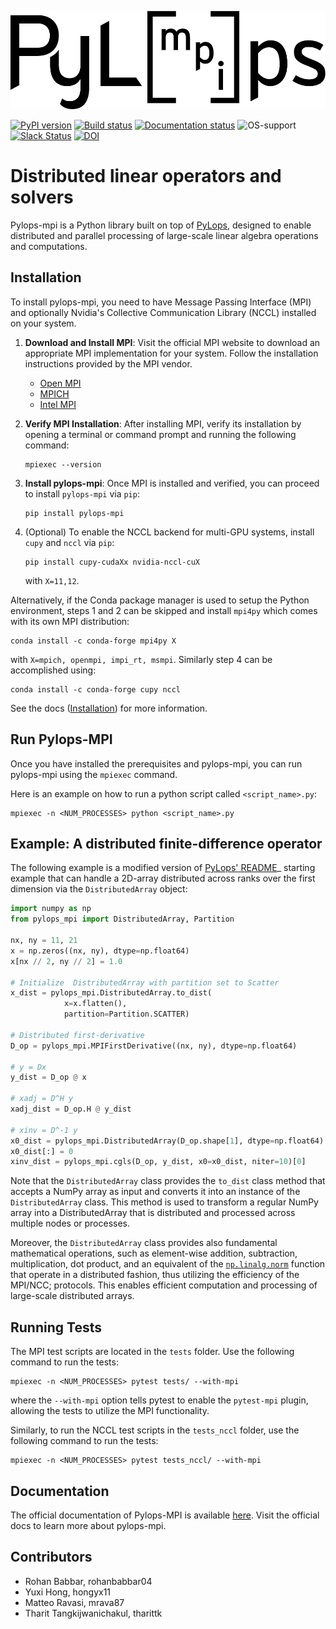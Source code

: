 ![PyLops-MPI](https://github.com/PyLops/pylops-mpi/blob/main/docs/source/_static/pylopsmpi_b.png)

[![PyPI version](https://badge.fury.io/py/pylops-mpi.svg)](https://badge.fury.io/py/pylops-mpi)
[![Build status](https://github.com/PyLops/pylops-mpi/actions/workflows/build.yml/badge.svg)](https://github.com/PyLops/pylops-mpi/actions/workflows/build.yml)
[![Documentation status](https://github.com/PyLops/pylops-mpi/actions/workflows/pages/pages-build-deployment/badge.svg)](https://github.com/PyLops/pylops-mpi/actions/workflows/pages/pages-build-deployment)
![OS-support](https://img.shields.io/badge/OS-linux,osx-850A8B.svg)
[![Slack Status](https://img.shields.io/badge/chat-slack-green.svg)](https://pylops.slack.com)
[![DOI](https://joss.theoj.org/papers/10.21105/joss.07512/status.svg)](https://doi.org/10.21105/joss.07512)

# Distributed linear operators and solvers
Pylops-mpi is a Python library built on top of [PyLops](https://pylops.readthedocs.io/en/stable/), designed to enable distributed and parallel processing of 
large-scale linear algebra operations and computations.  

## Installation
To install pylops-mpi, you need to have Message Passing Interface (MPI) and optionally Nvidia's Collective Communication Library (NCCL) installed on your system.

1. **Download and Install MPI**: Visit the official MPI website to download an appropriate MPI implementation for your system. 
Follow the installation instructions provided by the MPI vendor.
   - [Open MPI](https://www.open-mpi.org/software/ompi/v1.10/)
   - [MPICH](https://www.mpich.org/downloads/)
   - [Intel MPI](https://www.intel.com/content/www/us/en/developer/tools/oneapi/mpi-library.html#gs.10j8fx)

2. **Verify MPI Installation**: After installing MPI, verify its installation by opening a terminal or command prompt 
and running the following command:
   ```
   mpiexec --version
   ```

3. **Install pylops-mpi**: Once MPI is installed and verified, you can proceed to install `pylops-mpi` via `pip`:
   ```
   pip install pylops-mpi
   ```

4. (Optional) To enable the NCCL backend for multi-GPU systems, install `cupy` and `nccl` via `pip`:
   ```
   pip install cupy-cudaXx nvidia-nccl-cuX
   ```
   
   with `X=11,12`.

Alternatively, if the Conda package manager is used to setup the Python environment, steps 1 and 2 can be skipped and install `mpi4py` which comes with its own MPI distribution:

```
conda install -c conda-forge mpi4py X
```

with `X=mpich, openmpi, impi_rt, msmpi`. Similarly step 4 can be accomplished using:

```
conda install -c conda-forge cupy nccl 
```

See the docs ([Installation](https://pylops.github.io/pylops-mpi/installation.html)) for more information.

## Run Pylops-MPI
Once you have installed the prerequisites and pylops-mpi, you can run pylops-mpi using the `mpiexec` command. 

Here is an example on how to run a python script called `<script_name>.py`:
```
mpiexec -n <NUM_PROCESSES> python <script_name>.py
```

## Example: A distributed finite-difference operator
The following example is a modified version of 
[PyLops' README](https://github.com/PyLops/pylops/blob/dev/README.md)_ starting 
example that can handle a 2D-array distributed across ranks over the first dimension 
via the `DistributedArray` object:

```python
import numpy as np
from pylops_mpi import DistributedArray, Partition

nx, ny = 11, 21
x = np.zeros((nx, ny), dtype=np.float64)
x[nx // 2, ny // 2] = 1.0

# Initialize  DistributedArray with partition set to Scatter
x_dist = pylops_mpi.DistributedArray.to_dist(
            x=x.flatten(), 
            partition=Partition.SCATTER)

# Distributed first-derivative
D_op = pylops_mpi.MPIFirstDerivative((nx, ny), dtype=np.float64)

# y = Dx
y_dist = D_op @ x

# xadj = D^H y
xadj_dist = D_op.H @ y_dist

# xinv = D^-1 y
x0_dist = pylops_mpi.DistributedArray(D_op.shape[1], dtype=np.float64)
x0_dist[:] = 0
xinv_dist = pylops_mpi.cgls(D_op, y_dist, x0=x0_dist, niter=10)[0]
```

Note that the `DistributedArray` class provides the `to_dist` class method that accepts a NumPy array as input and converts it into an instance of the `DistributedArray` class. This method is used to transform a regular NumPy array into a DistributedArray that is distributed and processed across multiple nodes or processes.

Moreover, the `DistributedArray` class provides also fundamental mathematical operations, such as element-wise addition, subtraction, multiplication, dot product, and an equivalent of the [`np.linalg.norm`](https://numpy.org/doc/stable/reference/generated/numpy.linalg.norm.html) function that operate in a distributed fashion, 
thus utilizing the efficiency of the MPI/NCC; protocols. This enables efficient computation and processing of large-scale distributed arrays.

## Running Tests
The MPI test scripts are located in the `tests` folder.
Use the following command to run the tests:
```
mpiexec -n <NUM_PROCESSES> pytest tests/ --with-mpi
```
where the `--with-mpi` option tells pytest to enable the `pytest-mpi` plugin, allowing the tests to utilize the MPI functionality.

Similarly, to run the NCCL test scripts in the `tests_nccl` folder, 
use the following command to run the tests:
```
mpiexec -n <NUM_PROCESSES> pytest tests_nccl/ --with-mpi
```

## Documentation 
The official documentation of Pylops-MPI is available [here](https://pylops.github.io/pylops-mpi/).
Visit the official docs to learn more about pylops-mpi.

## Contributors
* Rohan Babbar, rohanbabbar04
* Yuxi Hong, hongyx11
* Matteo Ravasi, mrava87
* Tharit Tangkijwanichakul, tharittk
